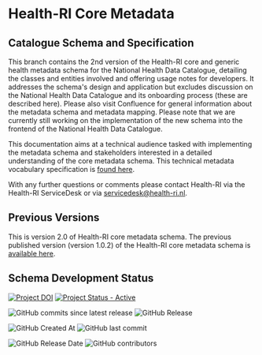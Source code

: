 # Health-RI Core Metadata 

##  Catalogue Schema and Specification
This branch contains the 2nd version of the Health-RI core and generic health metadata schema for the National Health Data Catalogue, detailing the classes and entities involved and offering usage notes for developers. It addresses the schema's design and application but excludes discussion on the National Health Data Catalogue and its onboarding process (these are described here). Please also visit Confluence for general information about the metadata schema and metadata mapping. Please note that we are currently still working on the implementation of the new schema into the frontend of the National Health Data Catalogue.

This documentation aims at a technical audience tasked with implementing the metadata schema and stakeholders interested in a detailed understanding of the core metadata schema. This technical metadata vocabulary specification is [found here](https://reiniergr.github.io/metadata-vocabulary/).

With any further questions or comments please contact Health-RI via the Health-RI ServiceDesk or via servicedesk@health-ri.nl.

## Previous Versions
This is version 2.0 of Health-RI core metadata schema. The previous published version (version 1.0.2) of the Health-RI core metadata schema is [available here](https://github.com/Health-RI/health-ri-metadata/releases/tag/v1.0.2).

## Schema Development Status
[![Project DOI](https://zenodo.org/badge/DOI/10.5281/zenodo.15395604.svg)](https://doi.org/10.5281/zenodo.15395604)
[![Project Status - Active](https://www.repostatus.org/badges/latest/active.svg)](https://www.repostatus.org/#active)

![GitHub commits since latest release](https://img.shields.io/github/commits-since/Health-RI/health-ri-metadata/latest)
![GitHub Release](https://img.shields.io/github/v/release/Health-RI/health-ri-metadata)

![GitHub Created At](https://img.shields.io/github/created-at/Health-RI/health-ri-metadata)
![GitHub last commit](https://img.shields.io/github/last-commit/Health-RI/health-ri-metadata)

![GitHub Release Date](https://img.shields.io/github/release-date/Health-RI/health-ri-metadata)
![GitHub contributors](https://img.shields.io/github/contributors/Health-RI/health-ri-metadata)
